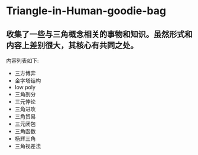 # Triangle-in-Human-goodie-bag
## 收集了一些与三角概念相关的事物和知识。虽然形式和内容上差别很大，其核心有共同之处。

内容列表如下:

* 三方博弈
* 金字塔结构
* low poly
* 三角剖分
* 三元悖论
* 三角进攻
* 三角贸易
* 三元闭包
* 三角函数
* 杨辉三角
* 三角视差法
